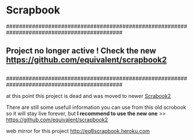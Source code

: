 Scrapbook
=========

############################################################################################
##                                                                                        ##
##   Project no longer active ! Check the new https://github.com/equivalent/scrapbook2    ##
##                                                                                        ##
############################################################################################


at this point this project is dead and was moved to newer [Scrabook2](https://github.com/equivalent/scrapbook2)

There are still some usefull information you can use from this old scrobook so it will stay live forever, but **I recommend to use the new one** >> https://github.com/equivalent/scrapbook2

web mirror for this project http://eq8scrapbook.heroku.com

